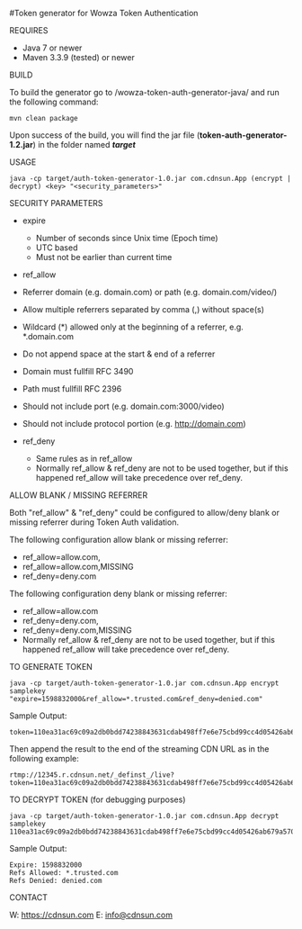 #Token generator for Wowza Token Authentication


REQUIRES

 * Java 7 or newer
 * Maven 3.3.9 (tested) or newer


BUILD

  To build the generator go to /wowza-token-auth-generator-java/ and run the following command:
```  
mvn clean package
```  
  Upon success of the build, you will find the jar file (**token-auth-generator-1.2.jar**) in the folder named ***target***


USAGE
```
java -cp target/auth-token-generator-1.0.jar com.cdnsun.App (encrypt | decrypt) <key> "<security_parameters>"
```


SECURITY PARAMETERS

 * expire
   * Number of seconds since Unix time (Epoch time) 
   * UTC based 
   * Must not be earlier than current time


 * ref_allow
  *  Referrer domain (e.g. domain.com) or path (e.g. domain.com/video/)
  *  Allow multiple referrers separated by comma (,) without space(s)
  *  Wildcard (*) allowed only at the beginning of a referrer, e.g. *.domain.com
  *  Do not append space at the start & end of a referrer
  *  Domain must fullfill RFC 3490
  *  Path must fullfill RFC 2396
  *  Should not include port (e.g. domain.com:3000/video)
  *  Should not include protocol portion  (e.g. http://domain.com)

 * ref_deny
   * Same rules as in ref_allow
   * Normally ref_allow  & ref_deny are not to be used together, but if this happened ref_allow will take precedence over ref_deny.


ALLOW BLANK / MISSING REFERRER

  Both "ref_allow" & "ref_deny" could be configured to allow/deny blank or missing referrer during Token Auth validation.

The following configuration allow blank or missing referrer:
  * ref_allow=allow.com,
  * ref_allow=allow.com,MISSING
  * ref_deny=deny.com

The following configuration deny blank or missing referrer:
  * ref_allow=allow.com
  * ref_deny=deny.com,
  * ref_deny=deny.com,MISSING
  * Normally ref_allow  & ref_deny are not to be used together, but if this happened ref_allow will take precedence over ref_deny.


TO GENERATE TOKEN

```
java -cp target/auth-token-generator-1.0.jar com.cdnsun.App encrypt samplekey "expire=1598832000&ref_allow=*.trusted.com&ref_deny=denied.com"
```
Sample Output:
```
token=110ea31ac69c09a2db0bdd74238843631cdab498ff7e6e75cbd99cc4d05426ab679a57015d4e48438c97b921652daec62de3829f8ff437e27449cfdfc2f1e5d9fc47f14e91a51ea7
```
Then append the result to the end of the streaming CDN URL as in the following example:
```    
rtmp://12345.r.cdnsun.net/_definst_/live?token=110ea31ac69c09a2db0bdd74238843631cdab498ff7e6e75cbd99cc4d05426ab679a57015d4e48438c97b921652daec62de3829f8ff437e27449cfdfc2f1e5d9fc47f14e91a51ea7
```

TO DECRYPT TOKEN (for debugging purposes)

```
java -cp target/auth-token-generator-1.0.jar com.cdnsun.App decrypt samplekey 110ea31ac69c09a2db0bdd74238843631cdab498ff7e6e75cbd99cc4d05426ab679a57015d4e48438c97b921652daec62de3829f8ff437e27449cfdfc2f1e5d9fc47f14e91a51ea7
```
Sample Output:
```
Expire: 1598832000
Refs Allowed: *.trusted.com
Refs Denied: denied.com
```

CONTACT

W: https://cdnsun.com
E: info@cdnsun.com
